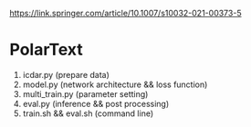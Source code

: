 https://link.springer.com/article/10.1007/s10032-021-00373-5

# PolarText
 1. icdar.py (prepare data)
 2. model.py (network architecture && loss function)
 3. multi_train.py (parameter setting)
 4. eval.py (inference && post processing)
 5. train.sh && eval.sh (command line)
 
